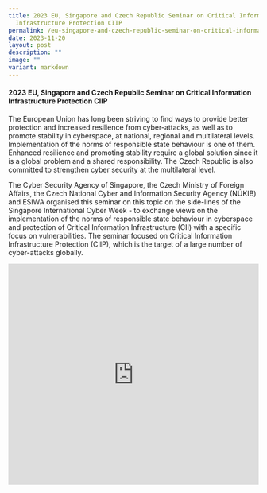 ```yaml
---
title: 2023 EU, Singapore and Czech Republic Seminar on Critical Information
  Infrastructure Protection CIIP
permalink: /eu-singapore-and-czech-republic-seminar-on-critical-information-infrastructure-protection-ciip/
date: 2023-11-20
layout: post
description: ""
image: ""
variant: markdown
---
```

#### **2023 EU, Singapore and Czech Republic Seminar on Critical Information Infrastructure Protection CIIP**

The European Union has long been striving to find ways to provide better protection and increased resilience from cyber-attacks, as well as to promote stability in cyberspace, at national, regional and multilateral levels. Implementation of the norms of responsible state behaviour is one of them. Enhanced resilience and promoting stability require a global solution since it is a global problem and a shared responsibility. The Czech Republic is also committed to strengthen cyber security at the multilateral level.&nbsp;

The Cyber Security Agency of Singapore, the Czech Ministry of Foreign Affairs, the Czech National Cyber and Information Security Agency (NÚKIB) and ESIWA organised this seminar on this topic on the side-lines of the Singapore International Cyber Week - to exchange views on the implementation of the norms of responsible state behaviour in cyberspace and protection of Critical Information Infrastructure (CII) with a specific focus on vulnerabilities. The seminar focused on Critical Information Infrastructure Protection (CIIP), which is the target of a large number of cyber-attacks globally.

<iframe allowfullscreen="" allow="accelerometer; autoplay; clipboard-write; encrypted-media; gyroscope; picture-in-picture; web-share" frameborder="0" title="YouTube video player" src="https://www.youtube.com/embed/2okY-s4dsJg?si=PKz7BcXUBx-1nUT0" width="100%" height="445"></iframe>